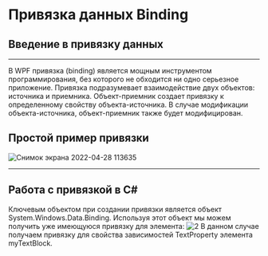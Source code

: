 # Привязка данных Binding
## Введение в привязку данных
___
В WPF привязка (binding) является мощным инструментом программирования, без которого не обходится ни одно серьезное приложение.
Привязка подразумевает взаимодействие двух объектов: источника и приемника. Объект-приемник создает привязку к определенному свойству объекта-источника. В случае модификации объекта-источника, объект-приемник также будет модифицирован.
## Простой пример привязки
![Снимок экрана 2022-04-28 113635](https://user-images.githubusercontent.com/104549526/165701858-2c8943cc-ce02-498a-a29c-41467c60e675.png)
___
## Работа с привязкой в C#
Ключевым объектом при создании привязки является объект System.Windows.Data.Binding. Используя этот объект мы можем получить уже имеющуюся привязку для элемента:
![2](https://user-images.githubusercontent.com/104549526/165702314-5306a85d-7aba-4ae7-9032-07d34cf2459e.png)
В данном случае получаем привязку для свойства зависимостей TextProperty элемента myTextBlock.
